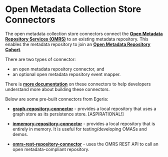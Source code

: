 <!-- SPDX-License-Identifier: Apache-2.0 -->
  
# Open Metadata Collection Store Connectors

The open metadata collection store connectors connect the
**[Open Metadata Repository Services (OMRS)](../../../../repository-services)** to
an existing metadata repository.
This enables the metadata repository to join
an **[Open Metadata Repository Cohort](../../../../repository-services/docs/open-metadata-repository-cohort.md)**.

There are two types of connector:
* an open metadata repository connector, and
* an optional open metadata repository event mapper.

There is **[more documentation](docs/README.md)** on these connectors to
help developers understand more about building these connectors.

Below are some pre-built connectors from Egeria:

* **[graph-repository-connector](graph-repository-connector)** -
provides a local repository that uses a graph store as its persistence store. [ASPIRATIONAL!]

* **[inmemory-repository-connector](inmemory-repository-connector)** -
provides a local repository that is entirely in memory.  It is useful for
testing/developing OMASs and demos.

* **[omrs-rest-repository-connector](omrs-rest-repository-connector)** -
uses the OMRS REST API to call an open metadata-compliant repository.